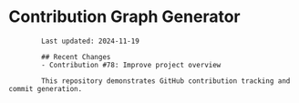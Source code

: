 # Contribution Graph Generator
            
            Last updated: 2024-11-19
            
            ## Recent Changes
            - Contribution #78: Improve project overview
            
            This repository demonstrates GitHub contribution tracking and commit generation.
        